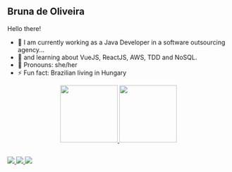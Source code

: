 ## Bruna de Oliveira
Hello there!

- 👾 I am currently working as a Java Developer in a software outsourcing agency...
- 🐣 and learning about VueJS, ReactJS, AWS, TDD and NoSQL.
- 🦄 Pronouns: she/her
- ⚡ Fun fact: Brazilian living in Hungary

<div align="center">
  <a href="https://github.com/bdeolive">
  <img height="130em" src="https://github-readme-stats.vercel.app/api?username=bdeolive&show_icons=true&theme=radical&include_all_commits=true&count_private=true"/>
  <img height="130em" src="https://github-readme-stats.vercel.app/api/top-langs/?username=bdeolive&layout=compact&langs_count=7&theme=radical"/>
</div>
  
##
  
<div>   
  <a href="https://www.linkedin.com/in/bdeolive" target="_blank">
    <img src="https://img.shields.io/badge/-LinkedIn-%230077B5?style=for-the-badge&logo=linkedin&logoColor=white" target="_blank">
  </a> 
  
  <a href="https://instagram.com/bdeolive" target="_blank">
    <img src="https://img.shields.io/badge/-Instagram-%23E4405F?style=for-the-badge&logo=instagram&logoColor=white" target="_blank">
  </a>

  <a href = "mailto:bdeoliveira06@gmail.com">
    <img src="https://img.shields.io/badge/-Gmail-%23333?style=for-the-badge&logo=gmail&logoColor=white" target="_blank">
  </a>
</div>

